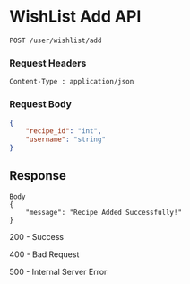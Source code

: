 # WishList Add API 
```
POST /user/wishlist/add
```

### Request Headers
```
Content-Type : application/json
```

### Request Body
``` json
{
    "recipe_id": "int",
    "username": "string"
}
```
## Response
```
Body
{
    "message": "Recipe Added Successfully!"
}

```
200 - Success

400 - Bad Request 

500 - Internal Server Error
